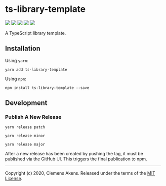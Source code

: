 # ts-library-template

[![][ci-badge]][ci-link] [![][version-badge]][version-link]
[![][license-badge]][license-link] [![][types-badge]][types-link]
[![][size-badge]][size-link]

[ci-badge]:
  https://github.com/clebert/ts-library-template/workflows/CI/badge.svg
[ci-link]: https://github.com/clebert/ts-library-template
[version-badge]: https://badgen.net/npm/v/ts-library-template
[version-link]: https://www.npmjs.com/package/ts-library-template
[license-badge]: https://badgen.net/npm/license/ts-library-template
[license-link]:
  https://github.com/clebert/ts-library-template/blob/master/LICENSE
[types-badge]: https://badgen.net/npm/types/ts-library-template
[types-link]: https://github.com/clebert/ts-library-template
[size-badge]: https://badgen.net/bundlephobia/minzip/ts-library-template
[size-link]: https://bundlephobia.com/result?p=ts-library-template

A TypeScript library template.

## Installation

Using `yarn`:

```
yarn add ts-library-template
```

Using `npm`:

```
npm install ts-library-template --save
```

## Development

### Publish A New Release

```
yarn release patch
```

```
yarn release minor
```

```
yarn release major
```

After a new release has been created by pushing the tag, it must be published
via the GitHub UI. This triggers the final publication to npm.

---

Copyright (c) 2020, Clemens Akens. Released under the terms of the
[MIT License](https://github.com/clebert/ts-library-template/blob/master/LICENSE).
